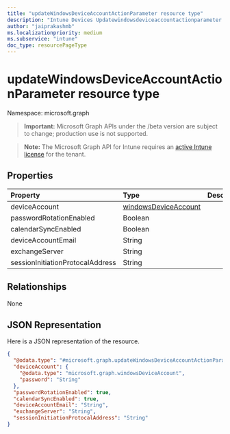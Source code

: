 ```yaml
---
title: "updateWindowsDeviceAccountActionParameter resource type"
description: "Intune Devices Updatewindowsdeviceaccountactionparameter Resources ."
author: "jaiprakashmb"
ms.localizationpriority: medium
ms.subservice: "intune"
doc_type: resourcePageType
---
```


# updateWindowsDeviceAccountActionParameter resource type

Namespace: microsoft.graph

> **Important:** Microsoft Graph APIs under the /beta version are subject to change; production use is not supported.

> **Note:** The Microsoft Graph API for Intune requires an [active Intune license](https://go.microsoft.com/fwlink/?linkid=839381) for the tenant.



## Properties
|Property|Type|Description|
|:---|:---|:---|
|deviceAccount|[windowsDeviceAccount](../resources/intune-devices-windowsdeviceaccount.md)||
|passwordRotationEnabled|Boolean||
|calendarSyncEnabled|Boolean||
|deviceAccountEmail|String||
|exchangeServer|String||
|sessionInitiationProtocalAddress|String||

## Relationships
None

## JSON Representation
Here is a JSON representation of the resource.
<!-- {
  "blockType": "resource",
  "@odata.type": "microsoft.graph.updateWindowsDeviceAccountActionParameter"
}
-->
``` json
{
  "@odata.type": "#microsoft.graph.updateWindowsDeviceAccountActionParameter",
  "deviceAccount": {
    "@odata.type": "microsoft.graph.windowsDeviceAccount",
    "password": "String"
  },
  "passwordRotationEnabled": true,
  "calendarSyncEnabled": true,
  "deviceAccountEmail": "String",
  "exchangeServer": "String",
  "sessionInitiationProtocalAddress": "String"
}
```
